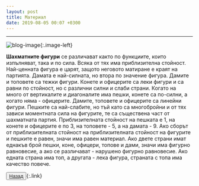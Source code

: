 ```yaml
---
layout: post
title: Материал
date: 2019-08-05 00:07 +0300
---
```


---
![blog-image]({{site.baseurl}}/images/blog-13.jpg){:.image-left}

<p><b>
Шахматните фигури</b> се различават както по функциите, които изпълняват, така и по сила.
Всяка от тях има приблизителна стойност. Най-ценната фигура е царят, защото неговото матиране е краят на партията. 
Дамата е най-силната, но втора по значение фигура.
Дамите и топовете са тежки фигури.  Конете и офицерите са леки фигури и са равни по стойност, но с различни силни и слаби страни. 
Когато на много от вертикалите и диагоналите има пешки, конете са по-силни, а когато няма - офицерите. Дамите, топовете и офицерите са линейни фигури. Пешките са най-слабите, но тъй като са многобройни и от тях зависи моментната сила на фигурите, те са съществена част от шахматната партия. Приблизителната стойност на пешката е 1, на конете и офицерите е по 3, на топовете - 5, а на дамата - 9. Ако сборът от приблизителната стойност на приблизителната стойност на фигурите и пешките е равен, значи има равен материал. Ако двете страни имат еднакъв брой пешки, коне, офицери, топове и дами, значи има фигурно равновесие, а ако се различават - нарушено фигурно равновесие. Ако едната страна има топ, а другата - лека фигура, страната с топа има качество повече.</p>

<button><a href="{{site.baseurl}}/blog/">Назад</a></button>{:.link}
